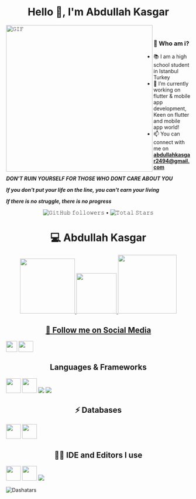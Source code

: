 <h1 align="center">Hello 👋, I'm Abdullah Kasgar </h1>
 <a target="_blank"><img align="left" height="400" width="400" alt="𝙶𝙸𝙵" src="https://github.com/JayantGoel001/JayantGoel001/blob/master/GIF/github.gif"></a>
<br/>

### 🤔 Who am i?
- 📚 I am a high school student in Istanbul Turkey
- 🔭 I’m currently working on flutter & mobile app development, Keen on flutter and mobile app world!
- 📫 You can connect with me on **abdullahkasgar2494@gmail.com**

***DON'T RUIN YOURSELF FOR THOSE WHO DONT CARE ABOUT YOU***
<br>

***If you don't put your life on the line, you can't earn your living***
<br>

***If there is no struggle, there is no progress***
<br>

<p align="center">  
  <img alt="𝙶𝚒𝚝𝙷𝚞𝚋 𝚏𝚘𝚕𝚕𝚘𝚠𝚎𝚛𝚜" src="https://img.shields.io/github/followers/abdullah0912?label=Followers&style=social"> •   
  <img src="https://img.shields.io/github/stars/abdullah0912?label=Stars" alt="𝚃𝚘𝚝𝚊𝚕 𝚂𝚝𝚊𝚛𝚜">
</p>

<h1 align="center"> 💻 Abdullah Kasgar</h1>
<p align="center">
<a href="https://github.com/abdullah0912">
<img height="150em" src="https://github-readme-stats.vercel.app/api?username=abdullah0912&show_icons=true&theme=react&include_all_commits=true&count_private=true"/> 
 <img height="110em" src="https://user-images.githubusercontent.com/74311713/129813126-5c620ff2-cc3b-47a2-b419-974708ceb5fe.png"/>
<img height="160em" src="https://github-readme-stats.vercel.app/api/top-langs/?username=abdullah0912&layout=compact&langs_count=16&theme=react"/>
 </div>
</p>

 <h2 align="center">👻 Follow me on Social Media </h2>
<p align="left">
<a href="https://instagram.com/jay_official_24_" target="blank"><img align="center" src="https://upload.wikimedia.org/wikipedia/commons/thumb/e/e7/Instagram_logo_2016.svg/1200px-Instagram_logo_2016.svg.png"  height="30" width="30" /></a>
<a href="https://twitter.com/AbdullahKasgar" target="blank"><img align="center" src="https://cdn.jsdelivr.net/npm/simple-icons@3.13.0/icons/twitter.svg" height="30" width="40" />
</a>
</p>

<h2 align="center">Languages & Frameworks</h2>

<p align="center">
  
<code><img height="40" width="40" src="https://cdn.icon-icons.com/icons2/2415/PNG/512/csharp_original_logo_icon_146578.png"></code>
<code><img height="40" width="40" src="https://static.cdnlogo.com/logos/f/30/flutter.svg"></code>
 <code><img src="https://img.icons8.com/color/48/000000/python--v1.png"/></code>
  <code><img src="https://img.icons8.com/color/48/000000/arduino.png"/></code>
 

</p>

<h2 align="center">⚡ Databases</h2>

<p align="center">
  
<code><img height="40" width="40" src="http://pngimg.com/uploads/mysql/mysql_PNG35.png"></code>
 <code><img height="40" width="40" src="https://brandslogos.com/wp-content/uploads/images/firebase-logo.png"></code>


</p>

<h2 align="center">👩‍💻 IDE and Editors I use</h2>

<p align="center">
  
<code><img height="40" width="40" src="https://img.icons8.com/fluency/48/000000/android-studio--v2.png"></code>
<code><img height="40" width="40" src="https://img.utdstc.com/icon/ebd/c75/ebdc759e8c0dd0f603ea13620f6f2ff5221bc73ac9a823e9356ca7e09b90488a:200"></code>
 <code><img src="https://img.icons8.com/fluency/48/000000/visual-studio-2019.png"/></code>
 
</p>


![Dashatars](https://user-images.githubusercontent.com/88820048/167238602-cda96ac0-e04f-4e05-bce8-0e8f0c437b47.png)


